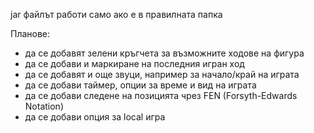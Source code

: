 jar файлът работи само ако е в правилната папка

Планове:
- да се добавят зелени кръгчета за възможните ходове на фигура
- да се добави и маркиране на последния игран ход
- да се добавят и още звуци, например за начало/край на играта
- да се добави таймер, опции за време и вид на играта
- да се добави следене на позицията чрез FEN (Forsyth-Edwards Notation)
- да се добави опция за local игра
